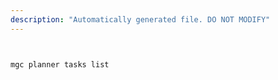 ```yaml
---
description: "Automatically generated file. DO NOT MODIFY"
---
```


```bash


mgc planner tasks list

```